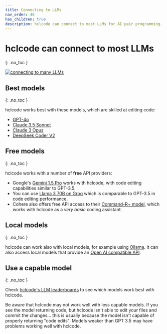 ```yaml
---
title: Connecting to LLMs
nav_order: 40
has_children: true
description: hclcode can connect to most LLMs for AI pair programming.
---
```


# hclcode can connect to most LLMs
{: .no_toc }

[![connecting to many LLMs](/assets/llms.jpg)](https://hclcode.chat/assets/llms.jpg)


## Best models
{: .no_toc }

hclcode works best with these models, which are skilled at editing code:

- [GPT-4o](/docs/llms/openai.html)
- [Claude 3.5 Sonnet](/docs/llms/anthropic.html)
- [Claude 3 Opus](/docs/llms/anthropic.html)
- [DeepSeek Coder V2](/docs/llms/deepseek.html)


## Free models
{: .no_toc }

hclcode works with a number of **free** API providers:

- Google's [Gemini 1.5 Pro](/docs/llms/gemini.html) works with hclcode, with
code editing capabilities similar to GPT-3.5.
- You can use [Llama 3 70B on Groq](/docs/llms/groq.html) which is comparable to GPT-3.5 in code editing performance.
- Cohere also offers free API access to their [Command-R+ model](/docs/llms/cohere.html), which works with hclcode as a *very basic* coding assistant.

## Local models
{: .no_toc }

hclcode can work also with local models, for example using [Ollama](/docs/llms/ollama.html).
It can also access
local models that provide an
[Open AI compatible API](/docs/llms/openai-compat.html).

## Use a capable model
{: .no_toc }

Check
[hclcode's LLM leaderboards](https://hclcode.chat/docs/leaderboards/)
to see which models work best with hclcode.

Be aware that hclcode may not work well with less capable models.
If you see the model returning code, but hclcode isn't able to edit your files
and commit the changes...
this is usually because the model isn't capable of properly
returning "code edits".
Models weaker than GPT 3.5 may have problems working well with hclcode.

